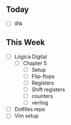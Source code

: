 ## Today
- [ ] IPA 
## This Week
- [ ] Lógica Digital
	- [ ] Chapter 5
		- [ ] Setup
		- [ ] Flip-flops
		- [ ] Registers
		- [ ] Shift registers
		- [ ] counters
		- [ ] verilog	
- [ ] Dotfiles repo
- [ ] Vim setup
